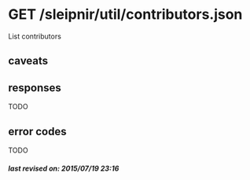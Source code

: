 # GET /sleipnir/util/contributors.json

List contributors

## caveats

## responses

TODO

## error codes

TODO

##### last revised on: 2015/07/19 23:16
